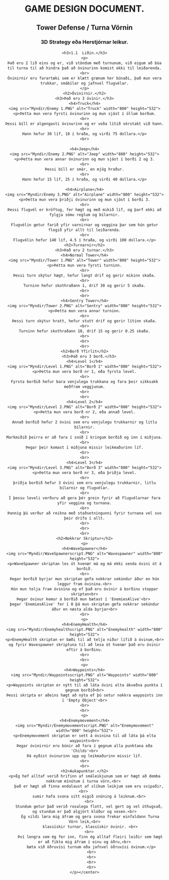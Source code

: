 <!doctype html>
<html>
  <head>
    <title>Tower Defense</title>
  </head><center>
  <body>
    <h1>GAME DESIGN DOCUMENT.</h1>
   <h2><p><strong>Tower Defense / Turna Vörnin</strong></p></h2>
    <h3>3D Strategy eða Herstjórnar leikur.</h3>
    
    <h3>1.1  Liðin.</h3>
    <p>
    Það eru 2 lið eins og er, við stöndum með turnunum, við eigum að búa til turna til að hindra það að óvinurinn komist ekki til leiðarenda.
    <br>
    Óvinirnir eru farartæki sem er klætt grænum her búnaði, það mun vera trukkar, smábílar og jafnvel flugvélar.
    </p>
    <h2>Óvinirnir.</h2>
    <h3>Það eru 3 óvinir.</h3>
    <h4>Truck</h4>
    <img src="Myndir/Enemy 1.PNG" alt="Truck" width="800" height="532">
    <p>Þetta mun vera fyrsti óvinurinn og mun sjást í öllum borðum.
    <br>
    Þessi bíll er algengasti óvinurinn og er voða lítið sérstakt við hann.
    <br>
    Hann hefur 30 líf, 10 í hraða, og virði 75 dollara.</p>
    <br>

    <h4>Jeep</h4>
    <img src="Myndir/Enemy 2.PNG" alt="Jeep" width="800" height="532">
    <p>Þetta mun vera annar óvinurinn og mun sjást í borði 2 og 3.
    <br>
    Þessi bíll er smár, en mjög hraður.
    <br>
    Hann hefur 15 líf, 25 í hraða, og virði 40 dollara.</p>
    
    <h4>Airplane</h4>
    <img src="Myndir/Enemy 3.PNG" alt="Airplane" width="800" height="532">
    <p>Þetta mun vera þriðji óvinurinn og mun sjást í borði 3.
    <br>
    Þessi flugvél er kröftug, fer hægt og með mikið líf, og þarf ekki að fylgja sömu reglum og bílarnir.
    <br>
    Flugvélin getur farið yfir varnirnar og veggina þar sem hún getur flogið yfir allt til leiðarenda.
    <br>
    Flugvélin hefur 140 líf, 4.5 í hraða, og virði 100 dollara.</p>
    <h2>Turnarnir</h2>
    <h3>Það eru 2 turnar.</h3>
    <h4>Normal Tower</h4>
    <img src="Myndir/Tower 1.PNG" alt="Tower" width="800" height="532">
    <p>Þetta mun vera fyrsti turninn.
    <br>
    Þessi turn skýtur hægt, hefur langt drif og gerir mikinn skaða.
    <br>
    Turninn hefur skothraðann 1, drif 30 og gerir 5 skaða.
    <br>
    <br>
    <h4>Sentry Tower</h4>
    <img src="Myndir/Tower 2.PNG" alt="Sentry" width="800" height="532">
    <p>Þetta mun vera annar turninn.
    <br>
    Þessi turn skýtur hratt, hefur stutt drif og gerir lítinn skaða.
    <br>
    Turninn hefur skothraðann 10, drif 15 og gerir 0.25 skaða.
    <br>
    <br>
    <br>
    <h2>Borð Yfirlit</h2>
        <h3>Það eru 3 borð.</h3>
    <h4>Level 1</h4>
    <img src="Myndir/Level 1.PNG" alt="Borð 1" width="800" height="532">
    <p>Þetta mun vera borð nr 1, eða fyrsta level.
    <br>
    Fyrsta borðið hefur bara venjulega trukkana og fara þeir sikksakk meðfram veggjunum.
    <br>
    <br>
    <h4>Level 2</h4>
    <img src="Myndir/Level 2.PNG" alt="Borð 2" width="800" height="532">
    <p>Þetta mun vera borð nr 2, eða annað level.
    <br>
    Annað borðið hefur 2 óvini sem eru venjulegu trukkarnir og litlu bílarnir.
    <br>
    Markmiðið þeirra er að fara í snúð í kringum borðið og inn í miðjuna.
    <br>
    Þegar þeir komast í miðjuna missir leikmaðurinn líf.
    <br>
    <br>
    <h4>Level 3</h4>
    <img src="Myndir/Level 3.PNG" alt="Borð 3" width="800" height="532">
    <p>Þetta mun vera borð nr 3, eða þriðja level.
    <br>
    þriðja borðið hefur 3 óvini sem eru venjulegu trukkarnir, litlu bílarnir og flugvélar.
    <br>
    Í þessu leveli verðuru að gera þér grein fyrir að flugvélarnar fara yfir veggina og turnana.
    <br>
    Þannig þú verður að reikna með staðsetningunni fyrir turnana vel svo þeir drífa í allt.
    <br>
    <br>
    <br>
    <h2>Nokkrar Skriptur</h2>
    <p>
    <h4>WaveSpawner</h4>
    <img src="Myndir/WaveSpawnerscript.PNG" alt="Wavespawner" width="800" height="532">
    <p>WaveSpawner skriptan les út hvenær má og má ekki senda óvini út á borðið.
    <br>
    Þegar borðið byrjar mun skriptan gefa nokkrar sekúndur áður en hún leggur fram óvinina.<br>
    Hún mun telja fram óvinina og ef það eru óvinir á borðinu stoppar skriptan<br>
    Þegar óvinur kemur á borðið mun bætast í 'EnemiesAlive'<br> 
    þegar 'EnemiesAlive' fer í 0 þá mun skriptan gefa nokkrar sekúndur áður en næsta alda byrjar<br>
    <br>
    <p>
    <h4>EnemyHealth</h4>
    <img src="Myndir/Enemyhealthscript.PNG" alt="Enemyhealth" width="800" height="532">
    <p>EnemyHealth skriptan er bæði til að telja niður lífið á óvinum,<br>
    og fyrir Wavespawner skriptuna til að lesa út hvenær það eru óvinir eftir á borðinu.
    <br>
    <br>
    <p>
    <h4>Waypoints</h4>
    <img src="Myndir/Waypointsscript.PNG" alt="Waypoints" width="800" height="532">
    <p>Waypoints skriptan er nýtt til að láta óvini elta ákveðna punkta í gegnum borðið<br>
    Þessi skripta er aðeins hægt að nýta ef þú setur nokkra waypoints inn í 'Empty Object'<br>
    <br>
    <br>
    <p>
    <h4>Enemymovement</h4>
    <img src="Myndir/Enemymovementscript.PNG" alt="Enemymovement" width="800" height="532">
    <p>Enemymovement skriptan er sett á óvinina til að láta þá elta waypoints<br>
    Þegar óvinirnir eru búnir að fara í gegnum alla punktana eða 'Childs'<br>
    Þá eyðist óvinurinn upp og leikmaðurinn missir líf.
    <br>
    <br>
    <h2>Aukapunktar.</h2>
    <p>Ég hef alltaf verið hrifinn af smáleikjunum sem er hægt að demba nokkrum mínútum í turna vörn,<br> 
        það er hægt að finna endalaust af slíkum leikjum sem eru svipaðir,<br> 
        sumir hafa svona sitt eigið snúning á leiknum.<br>
        <br>
        Stundum getur það verið rosalega flott, vel gert og vel úthugsað, og stundum er það algjört klúður og vesen.<br>
         Ég vildi læra mig áfram og gera svona frekar einfaldann Turna Vörn leik,<br>
         klassískir turnar, klassískir óvinir. <br>
        <br>
         Því lengra sem ég fer inn, finn ég alltaf fleiri leiðir sem hægt er að fikta mig áfram í einu og öðru,<br>
          bæta við öðruvísi turnum eða jafnvel öðruvísi óvinum.</p>
          <br>
          <br>
          <br>
          <br>
    </p></center>
</body>
</html>
  

